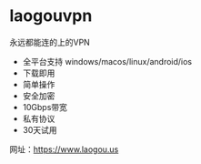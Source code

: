 # laogouvpn
永远都能连的上的VPN
* 全平台支持 windows/macos/linux/android/ios
* 下载即用
* 简单操作
* 安全加密
* 10Gbps带宽
* 私有协议
* 30天试用

网址：https://www.laogou.us
